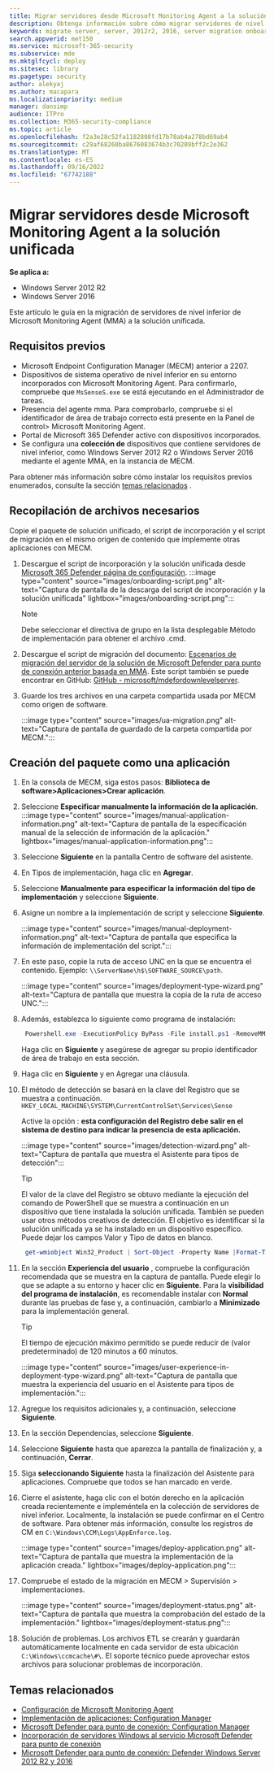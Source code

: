 ```yaml
---
title: Migrar servidores desde Microsoft Monitoring Agent a la solución unificada
description: Obtenga información sobre cómo migrar servidores de nivel inferior de Microsoft Monitoring Agent a la nueva solución unificada paso a paso de este artículo.
keywords: migrate server, server, 2012r2, 2016, server migration onboard Microsoft Defender para punto de conexión servers, MECM, Microsoft Monitoring Agent, MMA, downlevel server, unified solution, UA
search.appverid: met150
ms.service: microsoft-365-security
ms.subservice: mde
ms.mktglfcycl: deploy
ms.sitesec: library
ms.pagetype: security
author: alekyaj
ms.author: macapara
ms.localizationpriority: medium
manager: dansimp
audience: ITPro
ms.collection: M365-security-compliance
ms.topic: article
ms.openlocfilehash: f2a3e28c52fa1182808fd17b78ab4a278bd69ab4
ms.sourcegitcommit: c29af68260ba8676083674b3c70209bff2c2e362
ms.translationtype: MT
ms.contentlocale: es-ES
ms.lasthandoff: 09/16/2022
ms.locfileid: "67742188"
---
```

# <a name="migrating-servers-from-microsoft-monitoring-agent-to-the-unified-solution"></a>Migrar servidores desde Microsoft Monitoring Agent a la solución unificada

**Se aplica a:**

- Windows Server 2012 R2
- Windows Server 2016

Este artículo le guía en la migración de servidores de nivel inferior de Microsoft Monitoring Agent (MMA) a la solución unificada.

## <a name="prerequisites"></a>Requisitos previos

- Microsoft Endpoint Configuration Manager (MECM) anterior a 2207.
- Dispositivos de sistema operativo de nivel inferior en su entorno incorporados con Microsoft Monitoring Agent. Para confirmarlo, compruebe que `MsSenseS.exe` se está ejecutando en el Administrador de tareas.
- Presencia del agente mma. Para comprobarlo, compruebe si el identificador de área de trabajo correcto está presente en la Panel de control> Microsoft Monitoring Agent.
- Portal de Microsoft 365 Defender activo con dispositivos incorporados.
- Se configura una **colección de** dispositivos que contiene servidores de nivel inferior, como Windows Server 2012 R2 o Windows Server 2016 mediante el agente MMA, en la instancia de MECM.

Para obtener más información sobre cómo instalar los requisitos previos enumerados, consulte la sección [temas relacionados](#related-topics) .

## <a name="gather-required-files"></a>Recopilación de archivos necesarios

Copie el paquete de solución unificado, el script de incorporación y el script de migración en el mismo origen de contenido que implemente otras aplicaciones con MECM.

1. Descargue el script de incorporación y la solución unificada desde [Microsoft 365 Defender página de configuración](https://sip.security.microsoft.com/preferences2/onboarding).
   :::image type="content" source="images/onboarding-script.png" alt-text="Captura de pantalla de la descarga del script de incorporación y la solución unificada" lightbox="images/onboarding-script.png":::
   > [!Note]
   > Debe seleccionar el directiva de grupo en la lista desplegable Método de implementación para obtener el archivo .cmd.
2. Descargue el script de migración del documento: [Escenarios de migración del servidor de la solución de Microsoft Defender para punto de conexión anterior basada en MMA](server-migration.md). Este script también se puede encontrar en GitHub: [GitHub - microsoft/mdefordownlevelserver](https://github.com/microsoft/mdefordownlevelserver).
3. Guarde los tres archivos en una carpeta compartida usada por MECM como origen de software.

   :::image type="content" source="images/ua-migration.png" alt-text="Captura de pantalla de guardado de la carpeta compartida por MECM.":::

## <a name="create-the-package-as-an-application"></a>Creación del paquete como una aplicación

1. En la consola de MECM, siga estos pasos: **Biblioteca de software>Aplicaciones>Crear aplicación**.
2. Seleccione **Especificar manualmente la información de la aplicación**.
   :::image type="content" source="images/manual-application-information.png" alt-text="Captura de pantalla de la especificación manual de la selección de información de la aplicación." lightbox="images/manual-application-information.png":::
3. Seleccione **Siguiente** en la pantalla Centro de software del asistente.
4. En Tipos de implementación, haga clic en **Agregar**.
5. Seleccione **Manualmente para especificar la información del tipo de implementación** y seleccione **Siguiente**.
6. Asigne un nombre a la implementación de script y seleccione **Siguiente**.

   :::image type="content" source="images/manual-deployment-information.png" alt-text="Captura de pantalla que especifica la información de implementación del script.":::
7. En este paso, copie la ruta de acceso UNC en la que se encuentra el contenido. Ejemplo: `\\ServerName\h$\SOFTWARE_SOURCE\path`.

   :::image type="content" source="images/deployment-type-wizard.png" alt-text="Captura de pantalla que muestra la copia de la ruta de acceso UNC.":::
  
8. Además, establezca lo siguiente como programa de instalación:

     ```powershell
      Powershell.exe -ExecutionPolicy ByPass -File install.ps1 -RemoveMMA <workspace ID> -OnboardingScript .\WindowsDefenderATPOnboardingScript.cmd 
     ```

      Haga clic en **Siguiente** y asegúrese de agregar su propio identificador de área de trabajo en esta sección.
9. Haga clic en **Siguiente** y en Agregar una cláusula.
10. El método de detección se basará en la clave del Registro que se muestra a continuación.
      `HKEY_LOCAL_MACHINE\SYSTEM\CurrentControlSet\Services\Sense`

      Active la opción : **esta configuración del Registro debe salir en el sistema de destino para indicar la presencia de esta aplicación.**

      :::image type="content" source="images/detection-wizard.png" alt-text="Captura de pantalla que muestra el Asistente para tipos de detección":::

      >[!TIP]
      >El valor de la clave del Registro se obtuvo mediante la ejecución del comando de PowerShell que se muestra a continuación en un dispositivo que tiene instalada la solución unificada. También se pueden usar otros métodos creativos de detección. El objetivo es identificar si la solución unificada ya se ha instalado en un dispositivo específico. Puede dejar los campos Valor y Tipo de datos en blanco.

     ```powershell
      get-wmiobject Win32_Product | Sort-Object -Property Name |Format-Table IdentifyingNumber, Name, LocalPackage -AutoSize 
     ```

11. En la sección **Experiencia del usuario** , compruebe la configuración recomendada que se muestra en la captura de pantalla. Puede elegir lo que se adapte a su entorno y hacer clic en **Siguiente**. Para la **visibilidad del programa de instalación**, es recomendable instalar con **Normal** durante las pruebas de fase y, a continuación, cambiarlo a **Minimizado** para la implementación general.

     >[!TIP]
     >El tiempo de ejecución máximo permitido se puede reducir de (valor predeterminado) de 120 minutos a 60 minutos.

     :::image type="content" source="images/user-experience-in-deployment-type-wizard.png" alt-text="Captura de pantalla que muestra la experiencia del usuario en el Asistente para tipos de implementación.":::

12. Agregue los requisitos adicionales y, a continuación, seleccione **Siguiente**. 
13. En la sección Dependencias, seleccione **Siguiente**. 
14. Seleccione **Siguiente** hasta que aparezca la pantalla de finalización y, a continuación, **Cerrar**.
15. Siga **seleccionando Siguiente** hasta la finalización del Asistente para aplicaciones. Compruebe que todos se han marcado en verde.
16. Cierre el asistente, haga clic con el botón derecho en la aplicación creada recientemente e impleméntela en la colección de servidores de nivel inferior. Localmente, la instalación se puede confirmar en el Centro de software. Para obtener más información, consulte los registros de CM en `C:\Windows\CCM\Logs\AppEnforce.log`.

    :::image type="content" source="images/deploy-application.png" alt-text="Captura de pantalla que muestra la implementación de la aplicación creada." lightbox="images/deploy-application.png":::
     
17. Compruebe el estado de la migración en MECM > Supervisión > implementaciones.

    :::image type="content" source="images/deployment-status.png" alt-text="Captura de pantalla que muestra la comprobación del estado de la implementación." lightbox="images/deployment-status.png":::
      
18. Solución de problemas. Los archivos ETL se crearán y guardarán automáticamente localmente en cada servidor de esta ubicación `C:\Windows\ccmcache\#\`. El soporte técnico puede aprovechar estos archivos para solucionar problemas de incorporación.

## <a name="related-topics"></a>Temas relacionados

- [Configuración de Microsoft Monitoring Agent](/services-hub/health/mma-setup)
- [Implementación de aplicaciones: Configuration Manager](/mem/configmgr/apps/deploy-use/deploy-applications)
- [Microsoft Defender para punto de conexión: Configuration Manager](/mem/configmgr/protect/deploy-use/defender-advanced-threat-protection)
- [Incorporación de servidores Windows al servicio Microsoft Defender para punto de conexión](configure-server-endpoints.md)
- [Microsoft Defender para punto de conexión: Defender Windows Server 2012 R2 y 2016](https://techcommunity.microsoft.com/t5/microsoft-defender-for-endpoint/defending-windows-server-2012-r2-and-2016/ba-p/2783292)
